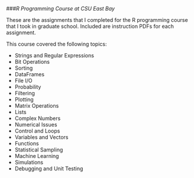 ###_R Programming Course at CSU East Bay_

These are the assignments that I completed for the R programming course that I took in graduate school. Included are instruction PDFs for each assignment. 

This course covered the following topics:  
* Strings and Regular Expressions   
* Bit Operations  
* Sorting  
* DataFrames  
* File I/O  
* Probability   
* Filtering  
* Plotting  
* Matrix Operations  
* Lists  
* Complex Numbers  
* Numerical Issues  
* Control and Loops  
* Variables and Vectors  
* Functions  
* Statistical Sampling  
* Machine Learning  
* Simulations  
* Debugging and Unit Testing
